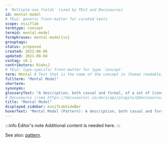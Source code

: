```yaml
---
# `Multiple-use fields` (used by TEv2 and Docusaurus)
id: mental-model
# TEv2: generic front-matter for curated texts
scope: essiflab
termtype: concept
termid: mental-model
formphrases: mental-model{ss}
grouptags:
status: proposed
created: 2022-06-06
updated: 2021-08-04
vsntag: v0.1
contributors: RieksJ
# TEv2: type-specific front-matter for type `concept`
term: Mental # Text that is the name of the concept in (human readable) texts.
fullterm: "Mental Model"
shorterm:
synonyms:
glossaryText: "A description, both casual and formal, of a set of [concepts](@) (ideas), relations between them, and constraints, that together form a coherent and consistent 'viewpoint', or 'way of thinking' about a certain topic."
# Docusaurus \(see https://docusaurus\.io/docs/api/plugins/@docusaurus/plugin-content-docs#markdown-front-matter\):
title: "Mental Model"
displayed_sidebar: essifLabSideBar
hoverText: "Mental Model (Pattern): A description, both casual and formal, of a set of Concepts (ideas), relations between them, and constraints, that together form a coherent and consistent 'viewpoint', or 'way of thinking' about a certain topic."
---
```


:::info Editor's note
Additional content is needed here.
:::

See also: [pattern](@).